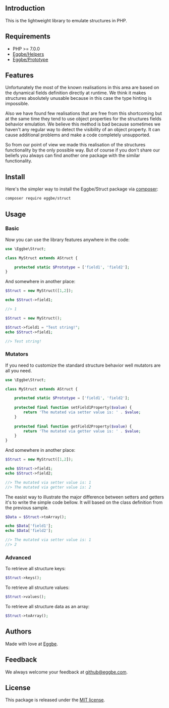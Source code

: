 ## Introduction
This is the lightweight library to emulate structures in PHP. 


## Requirements
* PHP >= 7.0.0
* [Eggbe/Helpers](https://github.com/eggbe/helpers)
* [Eggbe/Prototype](https://github.com/eggbe/prototype)


## Features 
Unfortunately the most of the known realisations in this area are based on the dynamical fields definition directly at runtime. 
We think it makes structures absolutely unusable because in this case the type hinting is impossible. 

Also we have found few realisations that are free from this shortcoming but at the same time 
they tend to use object properties for the structures fields behavior emulation. We believe this method is bad 
because sometimes we haven't any regular way to detect the visibility of an object property.
It can cause additional problems and make a code completely unsupported. 

So from our point of view we made this realisation of the structures functionality by the only possible way. 
But of course if you don't share our beliefs you always can find another one package with the similar functionality. 


## Install
Here's the simpler way to install the Eggbe/Struct package via [composer](http://getcomposer.org):

```bash
composer require eggbe/struct
```


## Usage

### Basic 
Now you can use the library features anywhere in the code:

```php
use \Eggbe\Struct;

class MyStruct extends AStruct {

	protected static $Prototype = ['field1', 'field2'];
}
```

And somewhere in another place: 

```php
$Struct = new MyStruct([1,2]);

echo $Struct->field1;

//> 1
```

```php
$Struct = new MyStruct();

$Struct->field1 = "Test string!";
echo $Struct->field1;

//> Test string!
```

### Mutators
If you need to customize the standard structure behavior well mutators are all you need. 

```php
use \Eggbe\Struct;

class MyStruct extends AStruct {

	protected static $Prototype = ['field1', 'field2'];
	
	protected final function setField1Property($value) {
		return 'The mutated via setter value is: ' . $value;
	}
	
	protected final function getField2Property($value) {
		return 'The mutated via getter value is: ' . $value;
	}
}
```

And somewhere in another place: 

```php
$Struct = new MyStruct([1,2]);

echo $Struct->field1;
echo $Struct->field2;

//> The mutated via setter value is: 1
//> The mutated via getter value is: 2
```

The easist way to illustrate the major difference between setters and getters it's to write the simple code bellow. 
It  will based on the class definition from the previous sample.

```php
$Data = $Struct->toArray();

echo $Data['field1'];
echo $Data['field2'];

//> The mutated via setter value is: 1
//> 2
```


### Advanced

To retrieve all structure keys: 

```php
$Struct->keys();
```

To retrieve all structure values: 

```php
$Struct->values();
```

To retrieve all structure data as an array:
```php
$Struct->toArray();
```

## Authors
Made with love at [Eggbe](http://eggbe.com).

## Feedback 
We always welcome your feedback at [github@eggbe.com](mailto:github@eggbe.com).


## License
This package is released under the [MIT license](https://github.com/eggbe/struct/blob/master/LICENSE).
